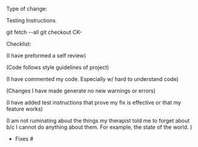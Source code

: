 Type of change:

Testing Instructions

git fetch --all 
git checkout CK-

Checklist:

(I have preformed a self review)

(Code follows style guidelines of project)

(I have commented my code. Especially w/ hard to understand code)

(Changes I have made generate no new warnings or errors)

(I have added test instructions that prove my fix is effective or that my feature works)

(I am not ruminating about the things my therapist told me to forget about b/c I cannot do anything about them. For example, the state of the world. )

- Fixes #
